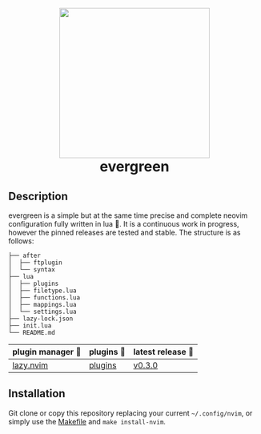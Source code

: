 <h1 align="center">
  <br>
  <img src="https://user-images.githubusercontent.com/15387611/210538715-2d537b97-8093-4436-8ed4-5f6e76a75459.png" width="300">
  <br>
  evergreen
  <br>
</h1>

## Description

evergreen is a simple but at the same time precise and complete neovim configuration fully written in lua 🌙. It is a continuous work in progress, however the pinned releases are tested and stable. The structure is as follows:

```
├── after
│  ├── ftplugin
│  └── syntax
├── lua
│  ├── plugins
│  ├── filetype.lua
│  ├── functions.lua
│  ├── mappings.lua
│  └── settings.lua
├── lazy-lock.json
├── init.lua
└── README.md
```

| plugin manager 🚀                               | plugins 🔌                                                                                                                  | latest release 🔏                                                         |
| :---------------------------------------------- | :-------------------------------------------------------------------------------------------------------------------------- | :------------------------------------------------------------------------ |
| [lazy.nvim](https://github.com/folke/lazy.nvim) | [plugins](https://github.com/gennaro-tedesco/dotfiles/blob/51602e9e1dec7d13160baad2586c0ee4e408d4ff/nvim/init.lua#L35-L287) | [v0.3.0](https://github.com/gennaro-tedesco/dotfiles/releases/tag/v0.3.0) |

## Installation

Git clone or copy this repository replacing your current `~/.config/nvim`, or simply use the [Makefile](https://github.com/gennaro-tedesco/dotfiles/blob/51602e9e1dec7d13160baad2586c0ee4e408d4ff/Makefile#L11) and `make install-nvim`.
